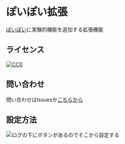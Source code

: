 # ぽいぽい拡張

[ぽいぽい](https://gikopoipoi.net/)に実験的機能を追加する拡張機能

## ライセンス

[![CC0](https://licensebuttons.net/p/zero/1.0/88x31.png) ](https://creativecommons.org/publicdomain/zero/1.0/deed.ja)

## 問い合わせ

問い合わせはIssuesか[こちらから](https://form1ssl.fc2.com/form/?id=019f176bae31cba6)

## 設定方法

![ログの下にボタンがあるのでそこから設定する](https://iwamizawa-software.github.io/poipoi-extension/config.png)
